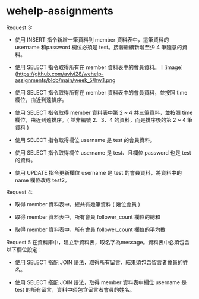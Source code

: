 # wehelp-assignments

Request 3:
-	使用 INSERT 指令新增一筆資料到 member 資料表中，這筆資料的 username 和password 欄位必須是 test。接著繼續新增至少 4 筆隨意的資料。
-	使用 SELECT 指令取得所有在 member 資料表中的會員資料。
! [image](https://github.com/avivi28/wehelp-assignments/blob/main/week_5/hw.1.png
 
 

 
 

-	使用 SELECT 指令取得所有在 member 資料表中的會員資料，並按照 time 欄位，由近到遠排序。
 

-	使用 SELECT 指令取得 member 資料表中第 2 ~ 4 共三筆資料，並按照 time 欄位，由近到遠排序。( 並非編號 2、3、4 的資料，而是排序後的第 2 ~ 4 筆資料 )
 

-	使用 SELECT 指令取得欄位 username 是 test 的會員資料。
 

-	使用 SELECT 指令取得欄位 username 是 test、且欄位 password 也是 test 的資料。
 

-	使用 UPDATE 指令更新欄位 username 是 test 的會員資料，將資料中的 name 欄位改成 test2。
 

Request 4:
-	取得 member 資料表中，總共有幾筆資料 ( 幾位會員 )
 

-	取得 member 資料表中，所有會員 follower_count 欄位的總和
 

-	取得 member 資料表中，所有會員 follower_count 欄位的平均數
 

Request 5
在資料庫中，建立新資料表，取名字為message。資料表中必須包含以下欄位設定：
 
 

-	使用 SELECT 搭配 JOIN 語法，取得所有留言，結果須包含留言者會員的姓名。 

-	使用 SELECT 搭配 JOIN 語法，取得 member 資料表中欄位 username 是 test 的所有留言，資料中須包含留言者會員的姓名。
 



